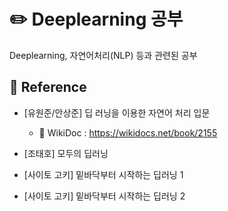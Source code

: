 # ✏️ Deeplearning 공부
Deeplearning, 자연어처리(NLP) 등과 관련된 공부

## 💟 Reference
- [유원준/안상준] 딥 러닝을 이용한 자연어 처리 입문
    - 🔗  WikiDoc : 
    https://wikidocs.net/book/2155

- [조태호] 모두의 딥러닝

- [사이토 고키] 밑바닥부터 시작하는 딥러닝 1

- [사이토 고키] 밑바닥부터 시작하는 딥러닝 2
